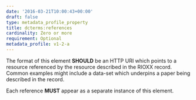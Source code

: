 ```yaml
---
date: '2016-03-21T10:00:43+00:00'
draft: false
type: metadata_profile_property
title: dcterms:references
cardinality: Zero or more
requirement: Optional
metadata_profile: v1-2-a
---
```

The format of this element **SHOULD** be an HTTP URI which points to a resource referenced by the resource described in the RIOXX record. Common examples might include a data-set which underpins a paper being described in the record.

Each reference **MUST** appear as a separate instance of this element.
